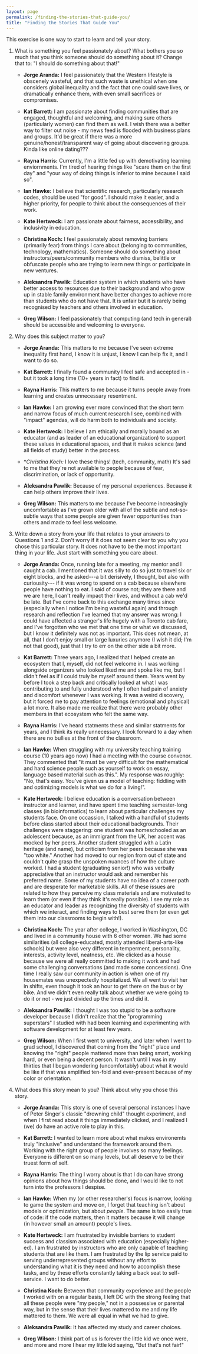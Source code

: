 ```yaml
---
layout: page
permalink: /finding-the-stories-that-guide-you/
title: "Finding the Stories That Guide You"
---
```


This exercise is one way to start to learn and tell your story.

1.  What is something you feel passionately about?
    What bothers you so much that you think someone should do something about it?
    Change that to: "I should do something about that!"

    *   **Jorge Aranda:**
        I feel passionately that the Western lifestyle is obscenely wasteful,
        and that such waste is unethical when one considers global inequality
        and the fact that one could save lives, or dramatically enhance them,
        with even small sacrifices or compromises.

    *   **Kat Barrett:** I am passionate about finding communities that
        are engaged, thoughtful and welcoming, and making sure
        others (particularly women) can find them as well. I wish
        there was a better way to filter out noise - my news feed is
        flooded with business plans and groups. It'd be great if
        there was a more genuine/honest/transparent way of going
        about discovering groups. Kinda like online dating???

    *   **Rayna Harris:** Currently, I'm a little fed up with
        demotivating learning enviornments. I'm tired of hearing
        things like "scare them on the first day" and "your way of
        doing things is inferior to mine because I said so".

    *   **Ian Hawke:** I believe that scientific research, particularly
        research codes, should be used "for good". I should make it
        easier, and a higher priority, for people to think about the
        consequences of their work.

    *   **Kate Hertweck:** I am passionate about fairness,
        accessibility, and inclusivity in education.

    *   **Christina Koch:** I feel passionately about removing barriers
        (primarily fear) from things I care about (belonging to communities,
        technology, mathematics).  Someone should do something about
        instructors/peers/community members who dismiss, belittle or
        obfuscate people who are trying to learn new things or participate in
        new ventures.

    *   **Aleksandra Pawlik:** Education system in which students who
        have better access to resources due to their background and who
        grow up in stable family environment have better changes to
        achieve more than students who do not have that. It is unfair but
        it is rarely being recognised by teachers and others involved in
        education.

    *   **Greg Wilson:** I feel passionately that computing (and tech in
        general) should be accessible and welcoming to everyone.

2.  Why does this subject matter to you?

    *   **Jorge Aranda:** This matters to me because I've seen extreme inequality first hand,
        I know it is unjust,
        I know I can help fix it,
        and I want to do so.

    *   **Kat Barrett:** I finally found a community I feel safe and
        accepted in - but it took a long time (10+ years in fact) to
        find it.

    *   **Rayna Harris:** This matters to me because it turns people
        away from learning and creates unnecessary resentment.

    *   **Ian Hawke:** I am growing ever more convinced that the short
        term and narrow focus of much current research I see,
        combined with "impact" agendas, will do harm both to
        individuals and society.

    *   **Kate Hertweck:** I believe I am ethically and morally bound as
        an educator (and as leader of an educational organization)
        to support these values in educational spaces, and that it
        makes science (and all fields of study) better in the
        process.

    *   **Christina Koch:* I love these things! (tech, community, math)
	It's sad to me that they're not available to people because of
	fear, discrimination, or lack of opportunity.

    *   **Aleksandra Pawlik:** Because of my personal
        experiences. Because it can help others improve their lives.

    *   **Greg Wilson:** This matters to me because I've become
        increasingly uncomfortable as I've grown older with all of the
        subtle and not-so-subtle ways that some people are given fewer
        opportunities than others and made to feel less welcome.

3.  Write down a story from your life that relates to your answers to Questions 1 and 2.
    Don't worry if it does not seem clear to you why you chose this particular story.
    It does not have to be the most important thing in your life.
    Just start with something you care about.

    *   **Jorge Aranda:** Once, running late for a meeting, my mentor and I caught a cab.
        I mentioned that it was silly to do so just to travel six or eight blocks,
        and he asked---a bit derisively, I thought, but also with curiousity---
        if it was wrong to spend on a cab because elsewhere people have nothing to eat.
        I said of course not; they are there and we are here,
        I can't really impact their lives, and without a cab we'd be late.
        But I've come back to this exchange many times since
        (especially when I notice I'm being wasteful again)
        and through research and reflection I've learned that my answer was wrong:
        I could have affected a stranger's life hugely with a Toronto cab fare,
        and I've forgotten who we met that one time or what we discussed,
        but I know it definitely was not as important.
        This does not mean, at all, that I don't enjoy small or large luxuries anymore
        (I wish it did; I'm not that good),
        just that I try to err on the other side a bit more.

    *   **Kat Barrett:** Three years ago, I realized that I helped
        create an ecosystem that I, myself, did not feel welcome
        in. I was working alongside organizers who looked liked me
        and spoke like me, but I didn't feel as if I could truly be
        myself around them. Years went by before I took a step back
        and critically looked at what I was contributing to and
        fully understood why I often had pain of anxiety and
        discomfort whenever I was working. It was a weird discovery,
        but it forced me to pay attention to feelings (emotional and
        physical) a lot more. It also made me realize that there
        were probably other members in that ecosystem who felt the
        same way.

    *   **Rayna Harris:** I've heard statments these and similar
        statments for years, and I think its really unnecessary. I
        look forward to a day when there are no bullies at the front
        of the classroom.

    *   **Ian Hawke:** When struggling with my university teaching
        training course (10 years ago now) I had a meeting with the
        course convenor. They commented that "it must be very
        difficult for the mathematical and hard science people such
        as yourself to work on essay, language based material such
        as this.". My response was roughly: "No, that's easy. You've
        given us a model of teaching: fiddling with and optimizing
        models is what we do for a living!".

    *   **Kate Hertweck:** I believe education is a conversation between
        instructor and learner, and have spent time teaching
        semester-long classes (in bioinformatics) to learn about
        particular challenges my students face. On one occassion, I
        talked with a handful of students before class started about
        their educational backgrounds. Their challenges were
        staggering: one student was homeschooled as an adolescent
        because, as an immigrant from the UK, her accent was mocked
        by her peers. Another student struggled with a Latin
        heritage (and name), but criticism from her peers because
        she was "too white." Another had moved to our region from
        out of state and couldn't quite grasp the unspoken nuances
        of how the culture worked. I had a student (graduating
        senior!) who was verbally appreciative that an instructor
        would ask and remember his preferred name. Some of my
        students have no idea of a career path and are desperate for
        marketable skills. All of these issues are related to how
        they perceive my class materials and are motivated to learn
        them (or even if they think it's really possible). I see my
        role as an educator and leader as recognizing the diversity
        of students with which we interact, and finding ways to best
        serve them (or even get them into our classrooms to begin
        with!).

    *   **Christina Koch:** The year after college, I worked in
        Washington, DC and lived in a community house with 6 other women.
        We had some similarities (all college-educated, mostly attended
        liberal-arts-like schools) but were also very different in
        temperment, personality, interests, activity level, neatness, etc.
        We clicked as a house because we were all really committed to
        making it work and had some challenging conversations (and made
        some concessions).  One time I really saw our community in action
        is when one of my housemates was unexpectedly hospitalized.  We
        all went to visit her in shifts, even though it took an hour to
        get there on the bus or by bike.  And we didn't even really talk
        about whether we were going to do it or not - we just divided up
        the times and did it.

    *   **Aleksandra Pawlik:** I thought I was too stupid to be a
        software developer because I didn't realize that the "programming
        superstars" I studied with had been learning and experimenting
        with software development for at least few years.

    *   **Greg Wilson:** When I first went to university, and later when
        I went to grad school, I discovered that coming from the "right"
        place and knowing the "right" people mattered more than being
        smart, working hard, or even being a decent person.  It wasn't
        until I was in my thirties that I began wondering (uncomfortably)
        about what it would be like if that was amplified ten-fold and
        ever-present because of my color or orientation.

4.  What does this story mean to you?
    Think about why you chose this story.

    *   **Jorge Aranda:**
        This story is one of several personal instances I have of Peter Singer's
        classic "drowning child" thought experiment,
        and when I first read about it things immediately clicked,
        and I realized I (we) do have an active role to play in this.

    *   **Kat Barrett:** I wanted to learn more about what makes
        environemts truly "inclusive" and understand the framework
        around them. Working with the right group of people involves
        so many feelings. Everyone is different on so many levels,
        but all deserve to be their truest form of self.

    *   **Rayna Harris:** The thing I worry about is that I do can have
        strong opinions about how things should be done, and I would
        like to not turn into the professors I despise.

    *   **Ian Hawke:** When my (or other researcher's) focus is narrow,
        looking to game the system and move on, I forget that
        teaching isn't about models or optimization, but about
        *people*. The same is too easily true of code: if the code
        matters, then it matters because it will change (in however
        small an amount) people's lives.

    *   **Kate Hertweck:** I am frustrated by invisible barriers to
        student success and classism associated with education
        (especially higher-ed). I am frustrated by instructors who
        are only capable of teaching students that are like them. I
        am frustrated by the lip service paid to serving
        underrepresented groups without any effort to understanding
        what it is they need and how to accomplish these tasks, and
        by these efforts constantly taking a back seat to
        self-service. I want to do better.

    *   **Christina Koch:** Between that community experience and the
        people I worked with on a regular basis, I left DC with the strong
        feeling that all these people were "my people," not in a
        possessive or parental way, but in the sense that their lives
        mattered to me and my life mattered to them.  We were all equal in
        what we had to give.

    *   **Aleksandra Pawlik:** It has affected my study and career
        choices.

    *   **Greg Wilson:** I think part of us is forever the little kid we
        once were, and more and more I hear my little kid saying, "But
        that's not fair!"
